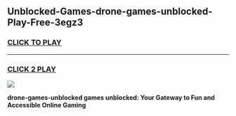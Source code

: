 
## Unblocked-Games-drone-games-unblocked-Play-Free-3egz3
<h3>
<a href="https://premium76.site?title=drone-games-unblocked&ref=15A">CLICK TO PLAY</a></h3>
<hr>

<h3>
<a href="https://premium76.site?title=drone-games-unblocked&ref=15A">CLICK 2 PLAY</a>
  
</h3>

<a href="https://premium76.site?title=drone-games-unblocked&ref=15A"><img src="https://clearcache.store/games.png"></a>


**drone-games-unblocked games unblocked: Your Gateway to Fun and Accessible Online Gaming**
